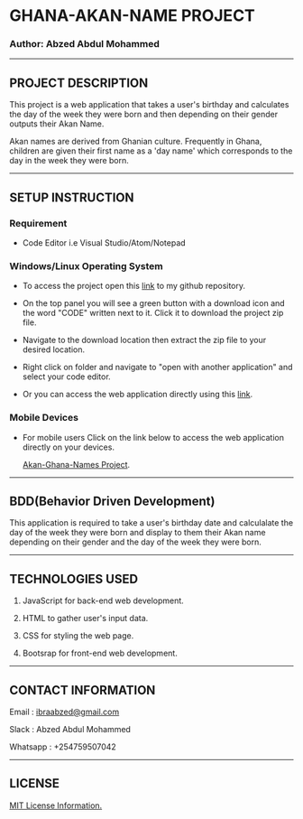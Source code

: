 # GHANA-AKAN-NAME PROJECT

### Author: Abzed Abdul Mohammed

*****

## PROJECT DESCRIPTION

This project is a web application that takes a user's birthday and calculates the day of the week they were born and then depending on their gender outputs their Akan Name. 

Akan names are derived from Ghanian culture. Frequently in Ghana, children are given their first name as a 'day name' which corresponds to the day in the week they were born.

*****

## SETUP INSTRUCTION

### Requirement

* Code Editor i.e Visual Studio/Atom/Notepad

### Windows/Linux Operating System

* To access the project open this [link](https://github.com/Abzed/Akan-Birthday-Name) to my github repository. 

* On the top panel you will see a green button with a download icon and the word "CODE" written next to it. Click it to download the project zip file.

* Navigate to the download location then extract the zip file to your desired location.

* Right click on folder and navigate to "open with another application" and select your code editor.

* Or you can access the web application directly using this [link](https://github.com/Abzed/Akan-Birthday-Name).

### Mobile Devices

* For mobile users Click on the link below to access the web application directly on your devices.

  [Akan-Ghana-Names Project](https://github.com/Abzed/Akan-Birthday-Name).

*****

## BDD(Behavior Driven Development)

This application is required to take a user's birthday date and calculalate the day of the week they were born and display to them their Akan name depending on their gender and the day of the week they were born.

*****

## TECHNOLOGIES USED

1. JavaScript for back-end web development.

2. HTML to gather user's input data.

3. CSS for styling the web page.

4. Bootsrap for front-end web development.

*****

## CONTACT INFORMATION

Email : ibraabzed@gmail.com

Slack : Abzed Abdul Mohammed

Whatsapp : +254759507042

*****

## LICENSE

[MIT License Information.](https://github.com/Abzed/Akan-Birthday-Name/blob/master/License)





